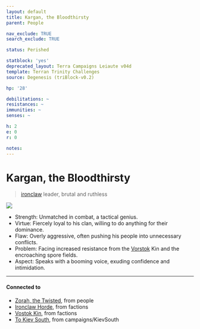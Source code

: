 ```yaml
---
layout: default
title: Kargan, the Bloodthirsty
parent: People

nav_exclude: TRUE
search_exclude: TRUE

status: Perished

statblock: 'yes'
deprecated_layout: Terra Campaigns Leiaute v04d
template: Terran Trinity Challenges
source: Degenesis (triBlock-v0.2)

hp: '28'

debilitations: ~
resistances: ~
immunities: ~
senses: ~

h: 2
e: 0
r: 0

notes: 
---
```

# Kargan, the Bloodthirsty

> [ironclaw](../factions/ironclaw.md) leader, brutal and ruthless

![](https://i.imgur.com/ifqWi0Y.png)

- Strength: Unmatched in combat, a tactical genius.
- Virtue: Fiercely loyal to his clan, willing to do anything for their dominance.
- Flaw: Overly aggressive, often pushing his people into unnecessary conflicts.
- Problem: Facing increased resistance from the [Vorstok](../factions/Vorstok.md) Kin and the encroaching spore fields.
- Aspect: Speaks with a booming voice, exuding confidence and intimidation.

---
#### Connected to

<!-- QueryToSerialize: LIST without ID "["+ title + "](https://terra-campaigns.github.io/"+ regexreplace(file.path, ".md", "") + ")" + ", from " + regexreplace(file.folder, "degenesis/", "") FROM ([[]]) OR outgoing([[]]) WHERE file.name != this.file.name SORT file.folder DESC -->
<!-- SerializedQuery: LIST without ID "["+ title + "](https://terra-campaigns.github.io/"+ regexreplace(file.path, ".md", "") + ")" + ", from " + regexreplace(file.folder, "degenesis/", "") FROM ([[]]) OR outgoing([[]]) WHERE file.name != this.file.name SORT file.folder DESC -->
- [Zorah, the Twisted](https://terra-campaigns.github.io/degenesis/people/zorah), from people
- [Ironclaw Horde](https://terra-campaigns.github.io/degenesis/factions/ironclaw), from factions
- [Vostok Kin](https://terra-campaigns.github.io/degenesis/factions/Vorstok), from factions
- [To Kiev South](https://terra-campaigns.github.io/degenesis/campaigns/KievSouth/index), from campaigns/KievSouth
<!-- SerializedQuery END -->

